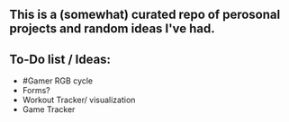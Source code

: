 This is a (somewhat) curated repo of perosonal projects and random ideas I've had.
---

## To-Do list / Ideas:
- #Gamer RGB cycle
- Forms?
- Workout Tracker/ visualization
- Game Tracker
